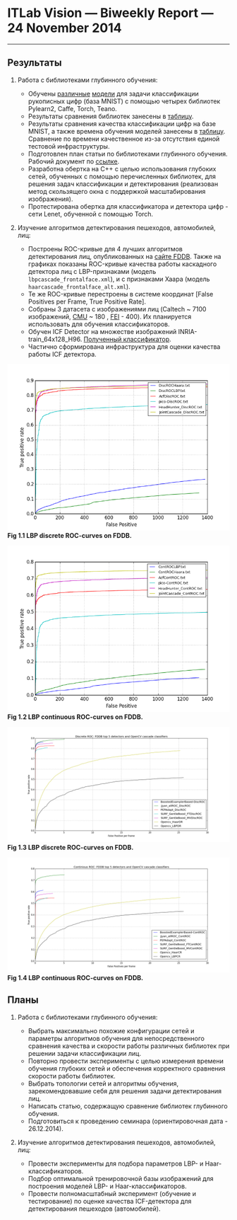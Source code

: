 # ITLab Vision — Biweekly Report — 24 November 2014

----------------

## Результаты
 
  1. Работа с библиотеками глубинного обучения:
     - Обучены [различные][dnn] [модели][dnn-repo] для задачи классификации
       рукописных цифр (база MNIST) с помощью четырех библиотек Pylearn2, Caffe,
       Torch, Teano.
     - Результаты сравнения библиотек занесены в [таблицу][dnn-results].
     - Результаты сравнения качества классификации цифр на базе MNIST, а также времена
       обучения моделей занесены в [таблицу][dnn-results]. Сравнение по времени качественное
       из-за отсутствия единой тестовой инфраструктуры.
     - Подготовлен план статьи по библиотеками глубинного обучения. Рабочий документ 
       по [ссылке][paper].
     - Разработна обертка на C++ с целью использования глубоких сетей, обученных с помощью 
       перечисленных библиотек, для решения задач классификации и детектирования (реализован 
       метод скользящего окна с поддержкой масштабирования изображения).
     - Протестирована обертка для классификатора и детектора цифр - сети Lenet, обученной 
       с помощью Torch.

  1. Изучение алгоритмов детектирования пешеходов, автомобилей, лиц:
     - Построены ROC-кривые для 4 лучших алгоритмов детектирования лиц, опубликованных 
       на [сайте FDDB][FDDB-page]. Также на графиках показаны ROC-кривые качества работы 
       каскадного детектора лиц с LBP-признаками (модель `lbpcascade_frontalface.xml`),
       и с признаками Хаара (модель `haarcascade_frontalface_alt.xml`).
     - Те же ROC-кривые перестроены в системе координат [False Positives per Frame, True Positive Rate].
     - Собраны 3 датасета с изображениями лиц (Caltech ~ 7100 изображений, 
       [CMU](http://vasc.ri.cmu.edu/idb/html/face) ~ 180 , [FEI](http://fei.edu.br/~cet/facedatabase.html) - 400).
       Их планируется использовать для обучения классификаторов.
     - Обучен ICF Detector на множестве изображений INRIA-train_64x128_H96. 
       [Полученный классификатор][ICF-classifier].
     - Частично сформирована инфраструктура для оценки качества работы ICF детектора.

![1](./discrete_ROC-curves_Top-4.png "discrete ROC-curves")\
__Fig 1.1 LBP discrete ROC-curves on FDDB.__

![2](./continuous_ROC-curves_Top-4.png "continuous ROC-curves")\
__Fig 1.2 LBP continuous ROC-curves on FDDB.__

![1](./discrete_ROC-curves_Top-4_(FPperframe,TP).png "discrete ROC-curves")\
__Fig 1.3 LBP discrete ROC-curves on FDDB.__

![2](./continuous_ROC-curves_Top-4_(FPperframe,TP).png "continuous ROC-curves")\
__Fig 1.4 LBP continuous ROC-curves on FDDB.__ 

## Планы

  1. Работа с библиотеками глубинного обучения:
     - Выбрать максимально похожие конфигурации сетей и параметры алгоритмов
       обучения для непосредственного сравнения качества и скорости работы
       различных библиотек при решении задачи классификации лиц.
     - Повторно провести эксперименты с целью измерения времени обучения глубоких сетей и обеспечения 
       корректного сравнения скорости работы библиотек.
     - Выбрать топологии сетей и алгоритмы обучения, зарекомендовавшие себя для решения задачи 
       детектирования лиц.
     - Написать статью, содержащую сравнение библиотек глубинного обучения.
     - Подготовиться к проведению семинара (ориентировочная дата - 26.12.2014).

  1. Изучение алгоритмов детектирования пешеходов, автомобилей, лиц:
     - Провести эксперименты для подбора параметров LBP- и Haar-классификаторов.
     - Подбор оптимальной тренировочной базы изображений для построения моделей LBP- и Haar-классификаторов.
     - Провести полномасштабный эксперимент (обучение и тестирование) по оценке
       качества ICF-детектора для детектирования пешеходов (автомобилей).

<!-- LINKS -->

[dnn-results]: https://docs.google.com/spreadsheets/d/1U5v-xap-dkm5Hu-uh49nn7NEwNafjEE9Bos9qsz0wo0/edit?usp=sharing
[dnn]: https://drive.google.com/open?id=0B1Xio1gViu12c0czOUFJNVoxWUU&authuser=0
[dnn-repo]: https://github.com/KruchDmitriy/DNN-develop
[peds-dataset]: http://www.vision.caltech.edu/Image_Datasets/CaltechPedestrians/datasets/
[icf-code]: https://github.com/VladVin/obj-detect-classifiers/tree/master/src/icfdetector
[FDDB-page]: http://vis-www.cs.umass.edu/fddb/results.html
[paper]: https://drive.google.com/folderview?id=0B1Xio1gViu12c0czOUFJNVoxWUU&usp=drive_web#list
[ICF-classifier]: https://github.com/ITLab-Vision/obj-detect-classifiers/blob/master/trained-classifiers/icfdetector/64x128_H96_model.xml